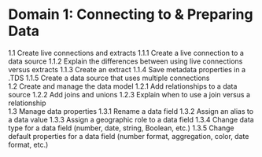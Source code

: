 # Domain 1: Connecting to & Preparing Data

1.1 Create live connections and extracts
1.1.1 Create a live connection to a data source
1.1.2 Explain the differences between using live connections versus extracts
1.1.3 Create an extract
1.1.4 Save metadata properties in a .TDS
1.1.5 Create a data source that uses multiple connections
<br>
1.2 Create and manage the data model
1.2.1 Add relationships to a data source
1.2.2 Add joins and unions
1.2.3 Explain when to use a join versus a relationship
<br>
1.3 Manage data properties
1.3.1 Rename a data field
1.3.2 Assign an alias to a data value
1.3.3 Assign a geographic role to a data field
1.3.4 Change data type for a data field (number, date, string, Boolean, etc.)
1.3.5 Change default properties for a data field (number format, aggregation, color, date format, etc.)

